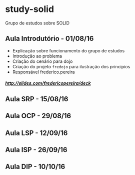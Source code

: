 # study-solid
Grupo de estudos sobre SOLID

## Aula Introdutório - 01/08/16
 - Explicação sobre funcionamento do grupo de estudos
 - Introdução ao problema
 - Criação do cenário para dojo
 - Criação do projeto `fredojo` para ilustração dos principios
 - Responsável frederico.pereira
##### http://slides.com/fredericopereira/deck

## Aula SRP - 15/08/16

## Aula OCP - 29/08/16

## Aula LSP - 12/09/16

## Aula ISP - 26/09/16

## Aula DIP - 10/10/16

